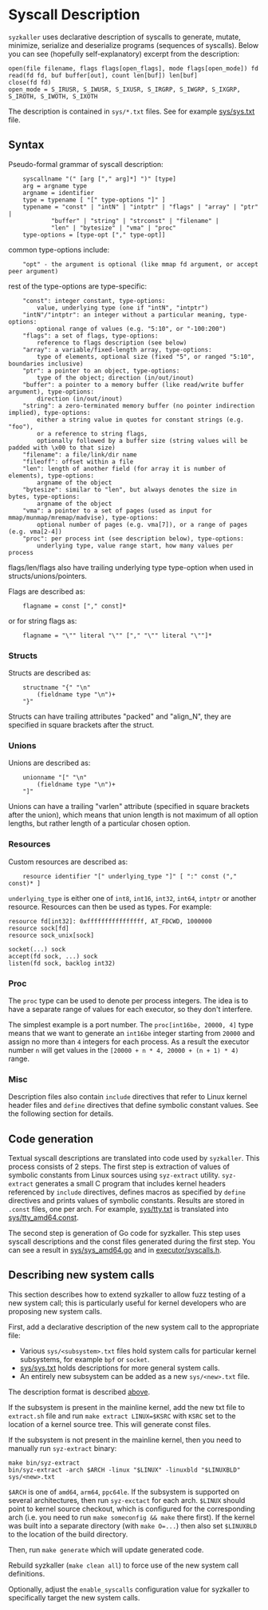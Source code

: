 # Syscall Description

`syzkaller` uses declarative description of syscalls to generate, mutate, minimize,
serialize and deserialize programs (sequences of syscalls). Below you can see
(hopefully self-explanatory) excerpt from the description:

```
open(file filename, flags flags[open_flags], mode flags[open_mode]) fd
read(fd fd, buf buffer[out], count len[buf]) len[buf]
close(fd fd)
open_mode = S_IRUSR, S_IWUSR, S_IXUSR, S_IRGRP, S_IWGRP, S_IXGRP, S_IROTH, S_IWOTH, S_IXOTH
```

The description is contained in `sys/*.txt` files. See for example [sys/sys.txt](/sys/sys.txt) file.

## Syntax

Pseudo-formal grammar of syscall description:
```
	syscallname "(" [arg ["," arg]*] ")" [type]
	arg = argname type
	argname = identifier
	type = typename [ "[" type-options "]" ]
	typename = "const" | "intN" | "intptr" | "flags" | "array" | "ptr" |
			"buffer" | "string" | "strconst" | "filename" |
			"len" | "bytesize" | "vma" | "proc"
	type-options = [type-opt ["," type-opt]]
```
common type-options include:
```
	"opt" - the argument is optional (like mmap fd argument, or accept peer argument)
```
rest of the type-options are type-specific:
```
	"const": integer constant, type-options:
		value, underlying type (one if "intN", "intptr")
	"intN"/"intptr": an integer without a particular meaning, type-options:
		optional range of values (e.g. "5:10", or "-100:200")
	"flags": a set of flags, type-options:
		reference to flags description (see below)
	"array": a variable/fixed-length array, type-options:
		type of elements, optional size (fixed "5", or ranged "5:10", boundaries inclusive)
	"ptr": a pointer to an object, type-options:
		type of the object; direction (in/out/inout)
	"buffer": a pointer to a memory buffer (like read/write buffer argument), type-options:
		direction (in/out/inout)
	"string": a zero-terminated memory buffer (no pointer indirection implied), type-options:
		either a string value in quotes for constant strings (e.g. "foo"),
		or a reference to string flags,
		optionally followed by a buffer size (string values will be padded with \x00 to that size)
	"filename": a file/link/dir name
	"fileoff": offset within a file
	"len": length of another field (for array it is number of elements), type-options:
		argname of the object
	"bytesize": similar to "len", but always denotes the size in bytes, type-options:
		argname of the object
	"vma": a pointer to a set of pages (used as input for mmap/munmap/mremap/madvise), type-options:
		optional number of pages (e.g. vma[7]), or a range of pages (e.g. vma[2-4])
	"proc": per process int (see description below), type-options:
		underlying type, value range start, how many values per process
```
flags/len/flags also have trailing underlying type type-option when used in structs/unions/pointers.

Flags are described as:
```
	flagname = const ["," const]*
```
or for string flags as:
```
	flagname = "\"" literal "\"" ["," "\"" literal "\""]*
```

### Structs

Structs are described as:
```
	structname "{" "\n"
		(fieldname type "\n")+
	"}"
```
Structs can have trailing attributes "packed" and "align_N",
they are specified in square brackets after the struct.

### Unions

Unions are described as:
```
	unionname "[" "\n"
		(fieldname type "\n")+
	"]"
```
Unions can have a trailing "varlen" attribute (specified in square brackets after the union),
which means that union length is not maximum of all option lengths,
but rather length of a particular chosen option.

### Resources

Custom resources are described as:
```
	resource identifier "[" underlying_type "]" [ ":" const ("," const)* ]
```
`underlying_type` is either one of `int8`, `int16`, `int32`, `int64`, `intptr` or another resource.
Resources can then be used as types. For example:
```
resource fd[int32]: 0xffffffffffffffff, AT_FDCWD, 1000000
resource sock[fd]
resource sock_unix[sock]

socket(...) sock
accept(fd sock, ...) sock
listen(fd sock, backlog int32)
```

### Proc

The `proc` type can be used to denote per process integers.
The idea is to have a separate range of values for each executor, so they don't interfere.

The simplest example is a port number.
The `proc[int16be, 20000, 4]` type means that we want to generate an `int16be` integer starting from `20000` and assign no more than `4` integers for each process.
As a result the executor number `n` will get values in the `[20000 + n * 4, 20000 + (n + 1) * 4)` range.

### Misc

Description files also contain `include` directives that refer to Linux kernel header files
and `define` directives that define symbolic constant values. See the following section for details.

## Code generation

Textual syscall descriptions are translated into code used by `syzkaller`.
This process consists of 2 steps. The first step is extraction of values of symbolic
constants from Linux sources using `syz-extract` utility.
`syz-extract` generates a small C program that includes kernel headers referenced
by `include` directives, defines macros as specified by `define` directives and
prints values of symbolic constants. Results are stored in `.const` files, one per arch.
For example, [sys/tty.txt](/sys/tty.txt) is translated into [sys/tty_amd64.const](/sys/tty_amd64.const).

The second step is generation of Go code for syzkaller. This step uses syscall descriptions
and the const files generated during the first step. You can see a result in [sys/sys_amd64.go](/sys/sys_amd64.go)
and in [executor/syscalls.h](/executor/syscalls.h).

## Describing new system calls

This section describes how to extend syzkaller to allow fuzz testing of a new system call;
this is particularly useful for kernel developers who are proposing new system calls.

First, add a declarative description of the new system call to the appropriate file:
 - Various `sys/<subsystem>.txt` files hold system calls for particular kernel
   subsystems, for example `bpf` or `socket`.
 - [sys/sys.txt](/sys/sys.txt) holds descriptions for more general system calls.
 - An entirely new subsystem can be added as a new `sys/<new>.txt` file.

The description format is described [above](#syntax).

If the subsystem is present in the mainline kernel, add the new txt file to `extract.sh`
file and run `make extract LINUX=$KSRC` with `KSRC` set to the location of a kernel
source tree. This will generate const files.

If the subsystem is not present in the mainline kernel, then you need to manually
run `syz-extract` binary:
```
make bin/syz-extract
bin/syz-extract -arch $ARCH -linux "$LINUX" -linuxbld "$LINUXBLD" sys/<new>.txt
```
`$ARCH` is one of `amd64`, `arm64`, `ppc64le`. If the subsystem is supported on several architectures,
then run `syz-exctact` for each arch.
`$LINUX` should point to kernel source checkout, which is configured for the corresponding arch
(i.e. you need to run `make someconfig && make` there first). If the kernel was built into a separate
directory (with `make O=...`) then also set `$LINUXBLD` to the location of the
build directory.

Then, run `make generate` which will update generated code.

Rebuild syzkaller (`make clean all`) to force use of the new system call definitions.

Optionally, adjust the `enable_syscalls` configuration value for syzkaller to specifically target the
new system calls.
